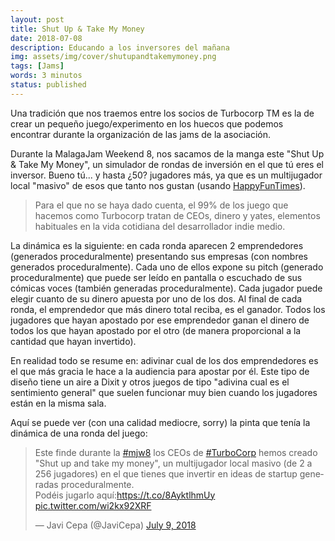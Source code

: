 ```yaml
---
layout: post
title: Shut Up & Take My Money
date: 2018-07-08
description: Educando a los inversores del mañana
img: assets/img/cover/shutupandtakemymoney.png
tags: [Jams]
words: 3 minutos
status: published
---
```


Una tradición que nos traemos entre los socios de Turbocorp TM es la de crear un pequeño juego/experimento en los huecos que podemos encontrar durante la organización de las jams de la asociación.

Durante la MalagaJam Weekend 8, nos sacamos de la manga este "Shut Up & Take My Money", un simulador de rondas de inversión en el que tú eres el inversor. Bueno tú... y hasta ¿50? jugadores más, ya que es un multijugador local "masivo" de esos que tanto nos gustan (usando [HappyFunTimes](http://docs.happyfuntimes.net/)).

<blockquote>Para el que no se haya dado cuenta, el 99% de los juego que hacemos como Turbocorp tratan de CEOs, dinero y yates, elementos habituales en la vida cotidiana del desarrollador indie medio.</blockquote>

La dinámica es la siguiente: en cada ronda aparecen 2 emprendedores (generados proceduralmente) presentando sus empresas (con nombres generados proceduralmente). Cada uno de ellos expone su pitch (generado proceduralmente) que puede ser leído en pantalla o escuchado de sus cómicas voces (también generadas proceduralmente). Cada jugador puede elegir cuanto de su dinero apuesta por uno de los dos. Al final de cada ronda, el emprendedor que más dinero total reciba, es el ganador. Todos los jugadores que hayan apostado por ese emprendedor ganan el dinero de todos los que hayan apostado por el otro (de manera proporcional a la cantidad que hayan invertido).

En realidad todo se resume en: adivinar cual de los dos emprendedores es el que más gracia le hace a la audiencia para apostar por él. Este tipo de diseño tiene un aire a Dixit y otros juegos de tipo "adivina cual es el sentimiento general" que suelen funcionar muy bien cuando los jugadores están en la misma sala.

Aquí se puede ver (con una calidad mediocre, sorry) la pinta que tenía la dinámica de una ronda del juego:

<blockquote class="twitter-tweet"><p lang="es" dir="ltr">Este finde durante la <a href="https://twitter.com/hashtag/mjw8?src=hash&amp;ref_src=twsrc%5Etfw">#mjw8</a> los CEOs de <a href="https://twitter.com/hashtag/TurboCorp?src=hash&amp;ref_src=twsrc%5Etfw">#TurboCorp</a> hemos creado &quot;Shut up and take my money&quot;, un multijugador local masivo (de 2 a 256 jugadores) en el que tienes que invertir en ideas de startup generadas proceduralmente.<br>Podéis jugarlo aquí:<a href="https://t.co/8AyktlhmUy">https://t.co/8AyktlhmUy</a> <a href="https://t.co/wi2kx92XRF">pic.twitter.com/wi2kx92XRF</a></p>&mdash; Javi Cepa (@JaviCepa) <a href="https://twitter.com/JaviCepa/status/1016256789850021889?ref_src=twsrc%5Etfw">July 9, 2018</a></blockquote> <script async src="https://platform.twitter.com/widgets.js" charset="utf-8"></script>